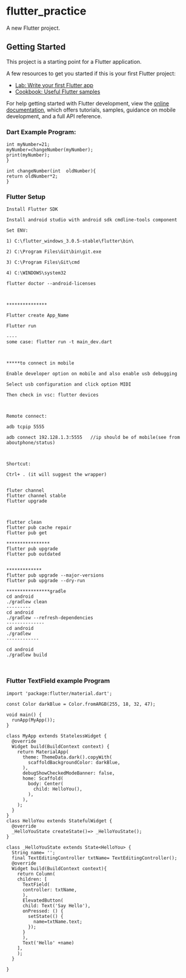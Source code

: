 # flutter_practice

A new Flutter project.

## Getting Started

This project is a starting point for a Flutter application.

A few resources to get you started if this is your first Flutter project:

- [Lab: Write your first Flutter app](https://docs.flutter.dev/get-started/codelab)
- [Cookbook: Useful Flutter samples](https://docs.flutter.dev/cookbook)

For help getting started with Flutter development, view the
[online documentation](https://docs.flutter.dev/), which offers tutorials,
samples, guidance on mobile development, and a full API reference.

### Dart Example Program:
```void main(){
int myNumber=21;
myNumber=changeNumber(myNumber);
print(myNumber);         
}

int changeNumber(int  oldNumber){
return oldNumber*2;
}
```
### Flutter Setup
```
Install Flutter SDK 

Install android studio with android sdk cmdline-tools component 

Set ENV: 

1) C:\flutter_windows_3.0.5-stable\flutter\bin\ 

2) C:\Program Files\Git\bin\git.exe 

3) C:\Program Files\Git\cmd 

4) C:\WINDOWS\system32 

flutter doctor --android-licenses 

 

*************** 

Flutter create App_Name 

Flutter run 

----
some case: flutter run -t main_dev.dart

 

*****to connect in mobile 

Enable developer option on mobile and also enable usb debugging 

Select usb configuration and click option MIDI 

Then check in vsc: flutter devices 

 

Remote connect: 

adb tcpip 5555 

adb connect 192.128.1.3:5555   //ip should be of mobile(see from aboutphone/status)  

 

Shortcut: 

Ctrl+ . (it will suggest the wrapper) 


fluter channel
flutter channel stable
flutter upgrade



flutter clean
flutter pub cache repair
flutter pub get

****************
flutter pub upgrade
flutter pub outdated


*************
flutter pub upgrade --major-versions
flutter pub upgrade --dry-run

****************gradle
cd android
./gradlew clean
---------
cd android
./gradlew --refresh-dependencies
--------------
cd android
./gradlew
------------

cd android
./gradlew build 



```
### Flutter TextField example Program
```
import 'package:flutter/material.dart';

const Color darkBlue = Color.fromARGB(255, 18, 32, 47);

void main() {
  runApp(MyApp());
}

class MyApp extends StatelessWidget {
  @override
  Widget build(BuildContext context) {
    return MaterialApp(
      theme: ThemeData.dark().copyWith(
        scaffoldBackgroundColor: darkBlue,
      ),
      debugShowCheckedModeBanner: false,
      home: Scaffold(
        body: Center(
          child: HelloYou(),
        ),
      ),
    );
  }
}
class HelloYou extends StatefulWidget {
  @override
  _HelloYouState createState()=> _HelloYouState();
}

class _HelloYouState extends State<HelloYou> {
  String name= '';
  final TextEditingController txtName= TextEditingController();
  @override
  Widget build(BuildContext context){
    return Column(
    children: [
      TextField(
      controller: txtName,
      ),
      ElevatedButton(
      child: Text('Say Hello'),
      onPressed: () {
        setState(() {
          name=txtName.text;
        });
      }
      ),
      Text('Hello' +name)
    ],
    );
  }
  
}
```
